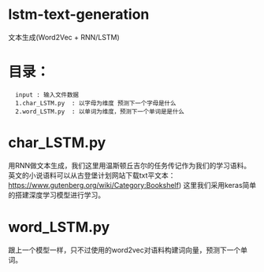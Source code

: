 # lstm-text-generation
文本生成(Word2Vec + RNN/LSTM)

# 目录：
      input : 输入文件数据
      1.char_LSTM.py  : 以字母为维度 预测下一个字母是什么
      2.word_LSTM.py  : 以单词为维度，预测下一个单词是是什么

# char_LSTM.py
  用RNN做文本生成，我们这里用温斯顿丘吉尔的任务传记作为我们的学习语料。
  英文的小说语料可以从古登堡计划网站下载txt平文本：https://www.gutenberg.org/wiki/Category:Bookshelf)
  这里我们采用keras简单的搭建深度学习模型进行学习。
  
# word_LSTM.py 
  跟上一个模型一样，只不过使用的word2vec对语料构建词向量，预测下一个单词。